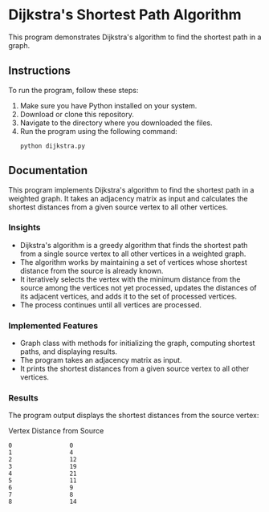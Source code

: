 # Dijkstra's Shortest Path Algorithm

This program demonstrates Dijkstra's algorithm to find the shortest path in a graph.

## Instructions

To run the program, follow these steps:

1. Make sure you have Python installed on your system.
2. Download or clone this repository.
3. Navigate to the directory where you downloaded the files.
4. Run the program using the following command:
    ```
    python dijkstra.py
    ```

## Documentation

This program implements Dijkstra's algorithm to find the shortest path in a weighted graph. It takes an adjacency matrix as input and calculates the shortest distances from a given source vertex to all other vertices.

### Insights

- Dijkstra's algorithm is a greedy algorithm that finds the shortest path from a single source vertex to all other vertices in a weighted graph.
- The algorithm works by maintaining a set of vertices whose shortest distance from the source is already known.
- It iteratively selects the vertex with the minimum distance from the source among the vertices not yet processed, updates the distances of its adjacent vertices, and adds it to the set of processed vertices.
- The process continues until all vertices are processed.

### Implemented Features

- Graph class with methods for initializing the graph, computing shortest paths, and displaying results.
- The program takes an adjacency matrix as input.
- It prints the shortest distances from a given source vertex to all other vertices.

### Results

The program output displays the shortest distances from the source vertex:

Vertex       Distance from Source

    0                0
    1                4
    2                12
    3                19
    4                21
    5                11
    6                9
    7                8
    8                14

